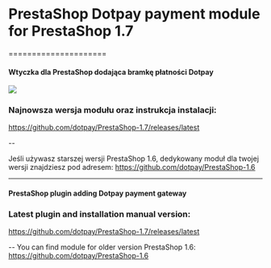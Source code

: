 # PrestaShop Dotpay payment module for  PrestaShop 1.7
=====================


#### Wtyczka dla PrestaShop dodająca bramkę płatności Dotpay ####

[![](https://img.shields.io/github/release/dotpay/PrestaShop-1.7.svg?style=for-the-badge)](https://github.com/dotpay/PrestaShop-1.7/releases/latest "Download")

### Najnowsza wersja modułu oraz instrukcja instalacji:
https://github.com/dotpay/PrestaShop-1.7/releases/latest

--




 Jeśli używasz starszej wersji PrestaShop 1.6, dedykowany moduł dla twojej wersji znajdziesz pod adresem: https://github.com/dotpay/PrestaShop-1.6

---------------------------------------

#### PrestaShop plugin adding Dotpay payment gateway ####


### Latest plugin and installation manual version:
https://github.com/dotpay/PrestaShop-1.7/releases/latest




--
You can find module for older version PrestaShop 1.6: https://github.com/dotpay/PrestaShop-1.6
